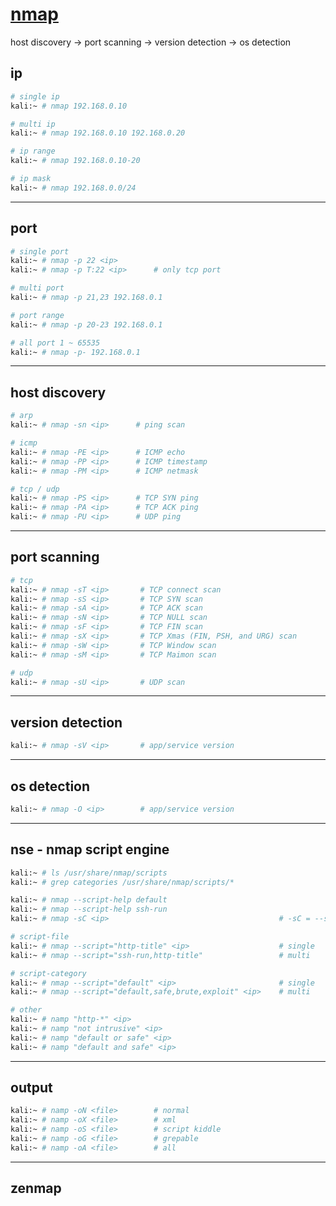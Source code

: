# [nmap](https://nmap.org/)

host discovery -> port scanning -> version detection -> os detection


## ip

```bash
# single ip
kali:~ # nmap 192.168.0.10

# multi ip
kali:~ # nmap 192.168.0.10 192.168.0.20

# ip range
kali:~ # nmap 192.168.0.10-20

# ip mask
kali:~ # nmap 192.168.0.0/24
```


---

## port

```bash
# single port
kali:~ # nmap -p 22 <ip>
kali:~ # nmap -p T:22 <ip>      # only tcp port

# multi port
kali:~ # nmap -p 21,23 192.168.0.1

# port range
kali:~ # nmap -p 20-23 192.168.0.1

# all port 1 ~ 65535
kali:~ # nmap -p- 192.168.0.1
```


---

## host discovery

```bash
# arp
kali:~ # nmap -sn <ip>      # ping scan

# icmp
kali:~ # nmap -PE <ip>      # ICMP echo
kali:~ # nmap -PP <ip>      # ICMP timestamp
kali:~ # nmap -PM <ip>      # ICMP netmask

# tcp / udp
kali:~ # nmap -PS <ip>      # TCP SYN ping
kali:~ # nmap -PA <ip>      # TCP ACK ping
kali:~ # nmap -PU <ip>      # UDP ping
```


---

## port scanning

```bash
# tcp
kali:~ # nmap -sT <ip>       # TCP connect scan
kali:~ # nmap -sS <ip>       # TCP SYN scan
kali:~ # nmap -sA <ip>       # TCP ACK scan
kali:~ # nmap -sN <ip>       # TCP NULL scan
kali:~ # nmap -sF <ip>       # TCP FIN scan
kali:~ # nmap -sX <ip>       # TCP Xmas (FIN, PSH, and URG) scan
kali:~ # nmap -sW <ip>       # TCP Window scan
kali:~ # nmap -sM <ip>       # TCP Maimon scan

# udp
kali:~ # nmap -sU <ip>       # UDP scan
```


---

## version detection

```bash
kali:~ # nmap -sV <ip>       # app/service version
```


---

## os detection

```bash
kali:~ # nmap -O <ip>        # app/service version
```


---

## nse - nmap script engine

```bash
kali:~ # ls /usr/share/nmap/scripts
kali:~ # grep categories /usr/share/nmap/scripts/*

kali:~ # nmap --script-help default
kali:~ # nmap --script-help ssh-run
kali:~ # nmap -sC <ip>                                      # -sC = --script="default"

# script-file
kali:~ # nmap --script="http-title" <ip>                    # single
kali:~ # nmap --script="ssh-run,http-title"                 # multi

# script-category
kali:~ # nmap --script="default" <ip>                       # single
kali:~ # nmap --script="default,safe,brute,exploit" <ip>    # multi

# other
kali:~ # namp "http-*" <ip>
kali:~ # namp "not intrusive" <ip>
kali:~ # namp "default or safe" <ip>
kali:~ # namp "default and safe" <ip>
```


---

## output

```bash
kali:~ # namp -oN <file>        # normal
kali:~ # namp -oX <file>        # xml
kali:~ # namp -oS <file>        # script kiddle
kali:~ # namp -oG <file>        # grepable
kali:~ # namp -oA <file>        # all
```


---

## zenmap
